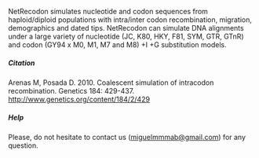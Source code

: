 NetRecodon simulates nucleotide and codon sequences from haploid/diploid populations with intra/inter codon recombination, migration, demographics and dated tips. NetRecodon can simulate DNA alignments under a large variety of nucleotide (JC, K80, HKY, F81, SYM, GTR, GTnR) and codon (GY94 x M0, M1, M7 and M8) +I +G substitution models.


##### Citation #####
Arenas M, Posada D. 2010. Coalescent simulation of intracodon recombination. Genetics 184: 429-437. http://www.genetics.org/content/184/2/429


##### Help #####
Please, do not hesitate to contact us (miguelmmmab@gmail.com) for any question.

